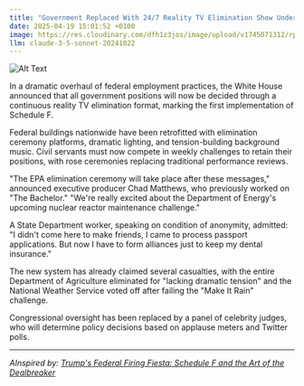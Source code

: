 ```yaml
---
title: "Government Replaced With 24/7 Reality TV Elimination Show Under Schedule F"
date: 2025-04-19 15:01:52 +0100
image: https://res.cloudinary.com/dfh1z3jos/image/upload/v1745071312/rpadxcskqp2g91wnyjuz.jpg
llm: claude-3-5-sonnet-20241022
---
```

![Alt Text](https://res.cloudinary.com/dfh1z3jos/image/upload/v1745071312/rpadxcskqp2g91wnyjuz.jpg "A vibrant, chaotic reality TV set designed like a grand government chamber, complete with oversized plush chairs and dramatic lighting. Contestants dressed in flashy, exaggerated political attire sit nervously in the chairs, while a large digital screen in the background displays a countdown timer. Colorful confetti falls from above, and a host with an exaggerated smile stands in the foreground, holding a microphone and gesturing excitedly. The scene is illuminated with bright, saturated colors, evoking the high-energy atmosphere of a game show. The photographic style captures the theatricality and absurdity of the moment.")

In a dramatic overhaul of federal employment practices, the White House announced that all government positions will now be decided through a continuous reality TV elimination format, marking the first implementation of Schedule F.

Federal buildings nationwide have been retrofitted with elimination ceremony platforms, dramatic lighting, and tension-building background music. Civil servants must now compete in weekly challenges to retain their positions, with rose ceremonies replacing traditional performance reviews.

"The EPA elimination ceremony will take place after these messages," announced executive producer Chad Matthews, who previously worked on "The Bachelor." "We're really excited about the Department of Energy's upcoming nuclear reactor maintenance challenge."

A State Department worker, speaking on condition of anonymity, admitted: "I didn't come here to make friends, I came to process passport applications. But now I have to form alliances just to keep my dental insurance."

The new system has already claimed several casualties, with the entire Department of Agriculture eliminated for "lacking dramatic tension" and the National Weather Service voted off after failing the "Make It Rain" challenge.

Congressional oversight has been replaced by a panel of celebrity judges, who will determine policy decisions based on applause meters and Twitter polls.

---
*AInspired by: [Trump's Federal Firing Fiesta: Schedule F and the Art of the Dealbreaker](https://twitter.com/search?q=Trump%27s%20Federal%20Firing%20Fiesta:%20Schedule%20F%20and%20the%20Art%20of%20the%20Dealbreaker)*